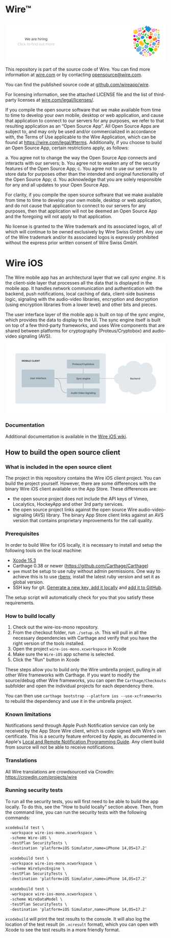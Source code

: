 # Wire™

[![Wire logo](https://github.com/wireapp/wire/blob/master/assets/header-small.png?raw=true)](https://wire.com/jobs/)

This repository is part of the source code of Wire. You can find more information at [wire.com](https://wire.com) or by contacting opensource@wire.com.

You can find the published source code at [github.com/wireapp/wire](https://github.com/wireapp/wire).

For licensing information, see the attached LICENSE file and the list of third-party licenses at [wire.com/legal/licenses/](https://wire.com/legal/licenses/).

If you compile the open source software that we make available from time to time to develop your own mobile, desktop or web application, and cause that application to connect to our servers for any purposes, we refer to that resulting application as an “Open Source App”.  All Open Source Apps are subject to, and may only be used and/or commercialized in accordance with, the Terms of Use applicable to the Wire Application, which can be found at https://wire.com/legal/#terms.  Additionally, if you choose to build an Open Source App, certain restrictions apply, as follows:

a. You agree not to change the way the Open Source App connects and interacts with our servers; b. You agree not to weaken any of the security features of the Open Source App; c. You agree not to use our servers to store data for purposes other than the intended and original functionality of the Open Source App; d. You acknowledge that you are solely responsible for any and all updates to your Open Source App.

For clarity, if you compile the open source software that we make available from time to time to develop your own mobile, desktop or web application, and do not cause that application to connect to our servers for any purposes, then that application will not be deemed an Open Source App and the foregoing will not apply to that application.

No license is granted to the Wire trademark and its associated logos, all of which will continue to be owned exclusively by Wire Swiss GmbH. Any use of the Wire trademark and/or its associated logos is expressly prohibited without the express prior written consent of Wire Swiss GmbH.


# Wire iOS

The Wire mobile app has an architectural layer that we call *sync engine*. It is the client-side layer that processes all the data that is displayed in the mobile app. It handles network communication and authentication with the backend, push notifications, local caching of data, client-side business logic, signaling with the audio-video libraries, encryption and decryption (using encryption libraries from a lower level) and other bits and pieces.

The user interface layer of the mobile app is built on top of the *sync engine*, which provides the data to display to the UI.
The sync engine itself is built on top of a few third-party frameworks, and uses Wire components that are shared between platforms for cryptography (Proteus/Cryptobox) and audio-video signaling (AVS).

![Mobile app architecture](https://github.com/wireapp/wire/blob/master/assets/mobile-architecture.png?raw=true)

### Documentation
Additional documentation is available in the [Wire iOS wiki](https://github.com/wireapp/wire-ios/wiki).


## How to build the open source client

### What is included in the open source client

The project in this repository contains the Wire iOS client project. You can build the project yourself. However, there are some differences with the binary Wire iOS client available on the App Store.
These differences are:
- the open source project does not include the API keys of Vimeo, Localytics, HockeyApp and other 3rd party services.
- the open source project links against the open source Wire audio-video-signaling (AVS) library. The binary App Store client links against an AVS version that contains proprietary improvements for the call quality.

### Prerequisites
In order to build Wire for iOS locally, it is necessary to install and setup the following tools on the local machine:

- [Xcode 15.3](https://xcodereleases.com)
- Carthage 0.38 or newer (https://github.com/Carthage/Carthage)
- `gem` must be setup to use ruby without admin permissions. One way to achieve this is to use [rbenv](https://github.com/rbenv/rbenv), install the latest ruby version and set it as global version.
- SSH key for git. [Generate a new key, add it locally](https://docs.github.com/en/authentication/connecting-to-github-with-ssh/generating-a-new-ssh-key-and-adding-it-to-the-ssh-agent) and [add it to GitHub](https://docs.github.com/en/authentication/connecting-to-github-with-ssh/adding-a-new-ssh-key-to-your-github-account).

The setup script will automatically check for you that you satisfy these requirements.  

### How to build locally
1. Check out the wire-ios-mono repository.
2. From the checkout folder, run `./setup.sh`. This will pull in all the necessary dependencies with Carthage and verify that you have the right version of the tools installed.
3. Open the project `wire-ios-mono.xcworkspace` in Xcode
4. Make sure the `Wire-iOS` app scheme is selected.
4. Click the "Run" button in Xcode

These steps allow you to build only the Wire umbrella project, pulling in all other Wire frameworks with Carthage. If you want to modify the source/debug other Wire frameworks, you can open the `Carthage/Checkouts` subfolder and open the individual projects for each dependency there.

You can then use `carthage bootstrap --platform ios --use-xcframeworks` to rebuild the dependency and use it in the umbrella project.

### Known limitations

Notifications send through Apple Push Notification service can only be received by the App Store Wire client, which is code signed with Wire's own certificate. This is a security feature enforced by Apple, as documented in Apple's [Local and Remote Notification Programming Guide](https://developer.apple.com/library/content/documentation/NetworkingInternet/Conceptual/RemoteNotificationsPG/). Any client build from source will not be able to receive notifications.

### Translations

All Wire translations are crowdsourced via CrowdIn: https://crowdin.com/projects/wire

### Running security tests

To run all the security tests, you will first need to be able to build the app locally. To do this, see the "How to build locally" section above. 
Then, from the command line, you can run the security tests with the following commands:

```
xcodebuild test \
  -workspace wire-ios-mono.xcworkspace \
  -scheme Wire-iOS \
  -testPlan SecurityTests \
  -destination 'platform=iOS Simulator,name=iPhone 14,OS=17.2'

  xcodebuild test \
  -workspace wire-ios-mono.xcworkspace \
  -scheme WireSyncEngine \
  -testPlan SecurityTests \
  -destination 'platform=iOS Simulator,name=iPhone 14,OS=17.2'

  xcodebuild test \
  -workspace wire-ios-mono.xcworkspace \
  -scheme WireDataModel \
  -testPlan SecurityTests \
  -destination 'platform=iOS Simulator,name=iPhone 14,OS=17.2'
```

`xcodebuild` will print the test results to the console. It will also log the location of the test result (in `.xcresult` format), which you can open
with Xcode to see the test results in a more friendly format.
